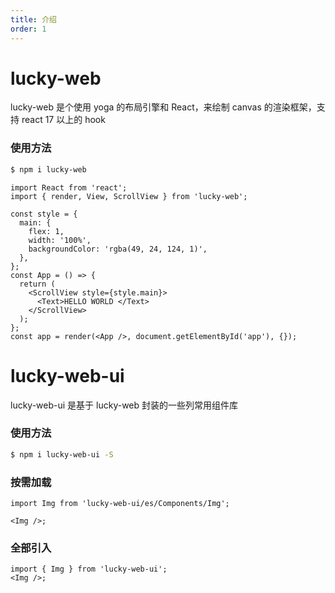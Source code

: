 ```yaml
---
title: 介绍
order: 1
---
```


# lucky-web

lucky-web 是个使用 yoga 的布局引擎和 React，来绘制 canvas 的渲染框架，支持 react 17 以上的 hook

### 使用方法

```bash
$ npm i lucky-web
```

```tsx | pure
import React from 'react';
import { render, View, ScrollView } from 'lucky-web';

const style = {
  main: {
    flex: 1,
    width: '100%',
    backgroundColor: 'rgba(49, 24, 124, 1)',
  },
};
const App = () => {
  return (
    <ScrollView style={style.main}>
      <Text>HELLO WORLD </Text>
    </ScrollView>
  );
};
const app = render(<App />, document.getElementById('app'), {});
```

# lucky-web-ui

lucky-web-ui 是基于 lucky-web 封装的一些列常用组件库

### 使用方法

```bash
$ npm i lucky-web-ui -S
```

### 按需加载

```tsx | pure
import Img from 'lucky-web-ui/es/Components/Img';

<Img />;
```

### 全部引入

```tsx | pure
import { Img } from 'lucky-web-ui';
<Img />;
```
